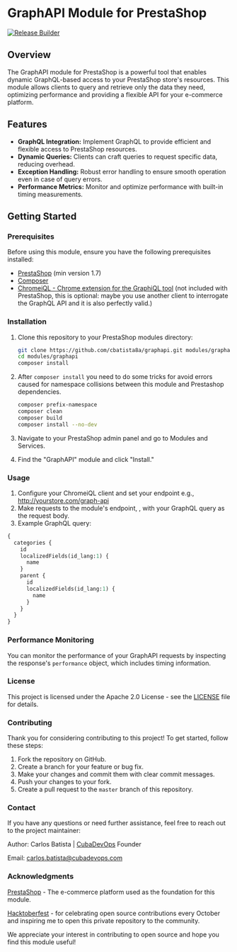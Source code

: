 # GraphAPI Module for PrestaShop

[![Release Builder](https://github.com/cbatista8a/graphapi/actions/workflows/release_builder.yml/badge.svg)](https://github.com/cbatista8a/graphapi/actions/workflows/release_builder.yml)

## Overview

The GraphAPI module for PrestaShop is a powerful tool that enables dynamic GraphQL-based access to your PrestaShop store's resources. This module allows clients to query and retrieve only the data they need, optimizing performance and providing a flexible API for your e-commerce platform.

## Features

- **GraphQL Integration:** Implement GraphQL to provide efficient and flexible access to PrestaShop resources.
- **Dynamic Queries:** Clients can craft queries to request specific data, reducing overhead.
- **Exception Handling:** Robust error handling to ensure smooth operation even in case of query errors.
- **Performance Metrics:** Monitor and optimize performance with built-in timing measurements.

## Getting Started

### Prerequisites

Before using this module, ensure you have the following prerequisites installed:

- [PrestaShop](https://prestashop.com/versions/) (min version 1.7)
- [Composer](https://getcomposer.org/)
- [ChromeiQL - Chrome extension for the GraphiQL tool](https://chrome.google.com/webstore/detail/chromeiql/fkkiamalmpiidkljmicmjfbieiclmeij) (not included with PrestaShop, this is optional: maybe you use another client to interrogate the GraphQL API and it is also perfectly valid.)

### Installation

1. Clone this repository to your PrestaShop modules directory:

   ```bash
   git clone https://github.com/cbatista8a/graphapi.git modules/graphapi
   cd modules/graphapi
   composer install
   ```
2. After `composer install` you need to do some tricks for avoid errors caused for namespace collisions between this module and Prestashop dependencies.
   ```bash
   composer prefix-namespace
   composer clean
   composer build
   composer install --no-dev
   ```
   
3. Navigate to your PrestaShop admin panel and go to Modules and Services.
4. Find the "GraphAPI" module and click "Install."

### Usage

1. Configure your ChromeiQL client and set your endpoint e.g., http://yourstore.com/graph-api
2. Make requests to the module's endpoint, , with your GraphQL query as the request body.
3. Example GraphQL query:

```graphql
{
  categories {
    id
    localizedFields(id_lang:1) {
      name
    }
    parent {
      id
      localizedFields(id_lang:1) {
        name
      }
    }
  }
}
```
### Performance Monitoring

You can monitor the performance of your GraphAPI requests by inspecting the response's `performance` object, which includes timing information.

### License

This project is licensed under the Apache 2.0 License - see the [LICENSE](./LICENSE.md) file for details.

### Contributing

Thank you for considering contributing to this project! To get started, follow these steps:

1. Fork the repository on GitHub.
2. Create a branch for your feature or bug fix.
3. Make your changes and commit them with clear commit messages.
4. Push your changes to your fork.
5. Create a pull request to the `master` branch of this repository.
   
### Contact

If you have any questions or need further assistance, feel free to reach out to the project maintainer:

Author: Carlos Batista | [CubaDevOps](https://cubadevops.com) Founder

Email: carlos.batista@cubadevops.com

### Acknowledgments

[PrestaShop](https://www.prestashop.com/) - The e-commerce platform used as the foundation for this module.

[Hacktoberfest](https://hacktoberfest.digitalocean.com/) - for celebrating open source contributions every October and inspiring me to open this private repository to the community.

We appreciate your interest in contributing to open source and hope you find this module useful!
